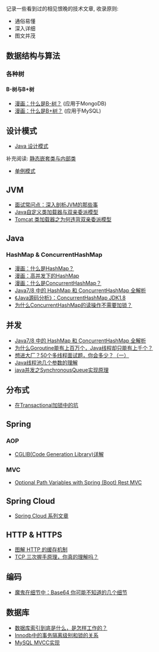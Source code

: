 记录一些看到过的相见恨晚的技术文章, 收录原则: 
- 通俗易懂
- 深入详细
- 图文并茂

## 数据结构与算法
### 各种树
#### B-树与B+树
+ [漫画：什么是B-树？](https://mp.weixin.qq.com/s?__biz=MzIxMjE5MTE1Nw==&mid=2653190965&idx=1&sn=53f78fa037386f85531832cd5322d2a0&chksm=8c9909efbbee80f90512f0c36356c31cc74c388c46388dc2317d43c8f8597298f233ca9c29e9&scene=21#wechat_redirect) (应用于MongoDB)
+ [漫画：什么是B+树？](https://mp.weixin.qq.com/s?__biz=MzIxMjE5MTE1Nw==&mid=2653191027&idx=1&sn=4ba22e3ec8bd149f69fc0aba72e4347e&chksm=8c9909a9bbee80bfa1d8497ff0525df130414c1731b5aa5287bf16ea1cf86c8d8e6f20782184&scene=21#wechat_redirect) (应用于MySQL)

## 设计模式

+ [Java 设计模式](https://www.javadoop.com/post/design-pattern#%E5%88%9B%E5%BB%BA%E5%9E%8B%E6%A8%A1%E5%BC%8F) 

补充阅读: [静态嵌套类与内部类](https://blog.csdn.net/a327369238/article/details/52780442)

+ [单例模式](https://mp.weixin.qq.com/s?__biz=MzIxMjE5MTE1Nw==&mid=2653192251&idx=2&sn=4acce2985ab4fcc908235891c9213628&chksm=8c99f2e1bbee7bf7f64132bb58d3023f79b3c11fe2043dcd29fe07f4ddb5b3c7d375252d8555&scene=21#wechat_redirect)

## JVM
+ [面试常问点：深入剖析JVM的那些事](https://mp.weixin.qq.com/s?__biz=MzI2OTQxMTM4OQ==&mid=2247486633&idx=1&sn=07336f531f3977522c457f237a08fe49&chksm=eae1f9fbdd9670ed3f87a1769f4461ca3959c6dc00e35b42a87de6cfa5392d4c2761687354d6#rd)
+ [Java自定义类加载器与双亲委派模型](https://www.cnblogs.com/wxd0108/p/6681618.html)
+ [Tomcat 类加载器之为何违背双亲委派模型](https://blog.csdn.net/qq_38182963/article/details/78660779)

## Java
### HashMap & ConcurrentHashMap
+ [漫画：什么是HashMap？](https://mp.weixin.qq.com/s?__biz=MzIxMjE5MTE1Nw==&mid=2653191907&idx=1&sn=876860c5a9a6710ead5dd8de37403ffc&chksm=8c990c39bbee852f71c9dfc587fd70d10b0eab1cca17123c0a68bf1e16d46d71717712b91509&scene=21#wechat_redirect)
+ [漫画：高并发下的HashMap](https://mp.weixin.qq.com/s?__biz=MzIxMjE5MTE1Nw==&mid=2653192000&idx=1&sn=118cee6d1c67e7b8e4f762af3e61643e&chksm=8c990d9abbee848c739aeaf25893ae4382eca90642f65fc9b8eb76d58d6e7adebe65da03f80d&scene=21#wechat_redirect)
+ [漫画：什么是ConcurrentHashMap？](https://mp.weixin.qq.com/s?__biz=MzIxMjE5MTE1Nw==&mid=2653192083&idx=1&sn=5c4becd5724dd72ad489b9ed466329f5&chksm=8c990d49bbee845f69345e4121888ec967df27988bc66afd984a25331d2f6464a61dc0335a54&scene=21#wechat_redirect)
+ [Java7/8 中的 HashMap 和 ConcurrentHashMap 全解析](https://www.javadoop.com/post/hashmap)
+ [《Java源码分析》：ConcurrentHashMap JDK1.8](https://blog.csdn.net/u010412719/article/details/52145145)
+ [为什么ConcurrentHashMap的读操作不需要加锁？](https://www.jianshu.com/p/fbf6d586f43a)

## 并发
+ [Java7/8 中的 HashMap 和 ConcurrentHashMap 全解析](https://www.javadoop.com/post/hashmap)
+ [为什么Goroutine能有上百万个，Java线程却只能有上千个？](https://mp.weixin.qq.com/s/v-Q5aOnYVj7l-kMQopkPLA)
+ [想进大厂？50个多线程面试题，你会多少？（一）](https://segmentfault.com/a/1190000013813740#articleHeader21)  
+ [Java线程池几个参数的理解](https://blog.csdn.net/yinkai1205/article/details/47667971)  
+ [java并发之SynchronousQueue实现原理](https://blog.csdn.net/yanyan19880509/article/details/52562039)

## 分布式
+ [在Transactional加锁中的坑](https://blog.52itstyle.com/archives/2952/)

## Spring

### AOP
+ [CGLIB(Code Generation Library)详解](https://blog.csdn.net/danchu/article/details/70238002)  
### MVC
+ [Optional Path Variables with Spring (Boot) Rest MVC](https://www.n-k.de/2016/05/optional-path-variables-with-spring-boot-rest-mvc.html)

## Spring Cloud
+ [Spring Cloud 系列文章](http://www.ityouknow.com/spring-cloud.html)

## HTTP & HTTPS
+ [图解 HTTP 的缓存机制](https://mp.weixin.qq.com/s/nh8mLtCne04UIsfj42SJew)
+ [TCP 三次握手原理，你真的理解吗？](https://mp.weixin.qq.com/s/yH3PzGEFopbpA-jw4MythQ)

## 编码
+ [魔鬼在细节中：Base64 你可能不知道的几个细节](https://liudanking.com/sitelog/%E9%AD%94%E9%AC%BC%E5%9C%A8%E7%BB%86%E8%8A%82%E4%B8%AD%EF%BC%9Abase64-%E4%BD%A0%E5%8F%AF%E8%83%BD%E4%B8%8D%E7%9F%A5%E9%81%93%E7%9A%84%E5%87%A0%E4%B8%AA%E7%BB%86%E8%8A%82/?hmsr=toutiao.io&utm_medium=toutiao.io&utm_source=toutiao.io)

## 数据库
+ [数据库索引到底是什么，是怎样工作的？](https://blog.csdn.net/weiliangliang111/article/details/51333169)
+ [Innodb中的事务隔离级别和锁的关系](https://tech.meituan.com/innodb_lock.html)
+ [MySQL MVCC实现](http://www.sysdb.cn/index.php/2017/07/04/mysql-mvcc/#more-33)
